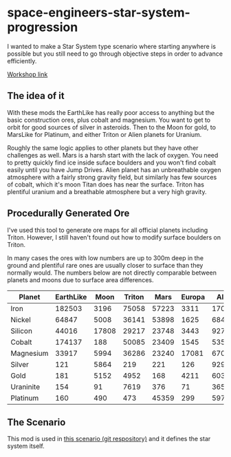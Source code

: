 # space-engineers-star-system-progression
I wanted to make a Star System type scenario where starting anywhere is possible but you still need to go through objective steps in order to advance efficiently.

[Workshop link](https://steamcommunity.com/sharedfiles/filedetails/?id=2071799682)

## The idea of it

With these mods the EarthLike has really poor access to anything but the basic construction ores, plus cobalt and magnesium. You want to get to orbit for good sources of silver in asteroids. Then to the Moon for gold, to MarsLike for Platinum, and either Triton or Alien planets for Uranium.

Roughly the same logic applies to other planets but they have other challenges as well. Mars is a harsh start with the lack of oxygen. You need to pretty quickly find ice inside suface boulders and you won't find cobalt easily until you have Jump Drives. Alien planet has an unbreathable oxygen atmosphere with a fairly strong gravity field, but similarly has few sources of cobalt, which it's moon Titan does has near the surface. Triton has plentiful uranium and a breathable atmosphere but a very high gravity.

## Procedurally Generated Ore
I've used this tool to generate ore maps for all official planets including Triton. However, I still haven't found out how to modify surface boulders on Triton.

In many cases the ores with low numbers are up to 300m deep in the ground and plentiful rare ones are usually closer to surface than they normally would. The numbers below are not directly comparable between planets and moons due to surface area differences.

Planet | EarthLike | Moon | Triton | Mars | Europa | Alien | Titan
------ | --------- | ---- | ------ | ---- | ------ | ----- | -----
Iron | 182503 | 3196 | 75058 | 57223 | 3311 | 170973 | 5867
Nickel | 64847 | 5008 | 36141 | 53898 | 1625 | 68437 | 6347
Silicon | 44016 | 17808 | 29217 | 23748 | 3443 | 9276 | 5918
Cobalt | 174137 | 188 | 50085 | 23409 | 1545 | 53512 | 13621
Magnesium | 33917 | 5994 | 36286 | 23240 | 17081 | 67098 | 2255
Silver | 121 | 5864 | 219 | 221 | 126 | 92999 | 40
Gold | 181 | 5152 | 4952 | 168 | 4211 | 603 | 8113
Uraninite | 154 | 91 | 7619 | 376 | 71 | 36517 | 144
Platinum | 160 | 490 | 473 | 45359 | 299 | 597 | 63

## The Scenario
This mod is used in [this scenario (git respository)](https://github.com/paranox/space-engineers-survival-progressively-less-likely) and it defines the star system itself.